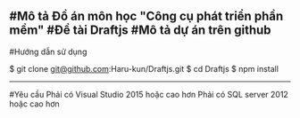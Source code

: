 #Mô tả
Đồ án môn học "Công cụ phát triển phần mềm"
#Đề tài
Draftjs
#Mô tả dự án trên github
-----------------------------------------------------------------
#Hướng dẫn sử dụng

$ git clone git@github.com:Haru-kun/Draftjs.git
$ cd Draftjs
$ npm install



------------------------------------------------------------------
#Yêu cầu
Phải có Visual Studio 2015 hoặc cao hơn
Phải có SQL server 2012 hoặc cao hơn
